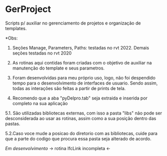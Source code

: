 # GerProject
Scripts p/ auxiliar no gerenciamento de projetos e organização de templates.

*Obs:
1. Seções Manage, Parameters, Paths: testadas no rvt 2022.
Demais seções testadas no rvt 2020

2. As rotinas aqui contidas foram criadas com o objetivo de auxiliar na manutenção do template e seus parametros.

3. Foram desenvolvidas para meu próprio uso, logo, não foi despendido tempo para o desenvolvimento de interfaces de usuario. Sendo assim, todas as interações são feitas a partir de prints de tela.

4. Recomendo que a aba "pyDelpro.tab" seja extraida e inserida por completo na sua aplicação

5.1. São utilizadas bibliotecas externas, com isso a pasta "libs" não pode ser desconsiderada ao usar as rotinas, assim como a sua posição dentro das pastas.

5.2.Caso voce mude a posicao do diretorio com as bibliotecas, cuide para que a parte do codigo que procura essa pasta seja alterado de acordo.


*Em desenvolvimento*
-> rotina IfcLink incompleta <-
